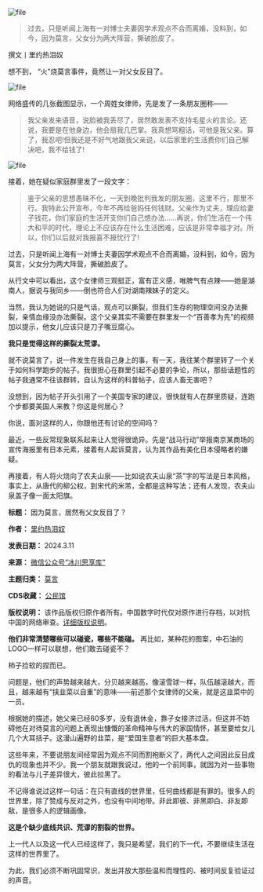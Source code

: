 ![file](https://chinadigitaltimes.net/chinese/files/2024/03/image-1710158248192.png)



> 
> 过去，只是听闻上海有一对博士夫妻因学术观点不合而离婚，没料到，如今，因为莫言，父女分为两大阵营，撕破脸皮了。
> 
> 
> 


撰文丨里约热泪奴


想不到， “火”烧莫言事件，竟然让一对父女反目了。


![file](https://chinadigitaltimes.net/chinese/files/2024/03/image-1710158277790.png)


网络盛传的几张截图显示，一个周姓女律师，先是发了一条朋友圈称——



> 
> 我父亲发来语音，说脸被我丢尽了，居然敢发表不支持毛星火的言论。还说，我要是在他身边，他会扇我几巴掌。我真想骂粗话，可他是我父亲。算了，我忍吧!但我还是不好气地跟我父亲说，以后家里的生活费你们自己解决吧，我不给钱了!
> 
> 
> 


![file](https://chinadigitaltimes.net/chinese/files/2024/03/image-1710158290824.png)


接着，她在疑似家庭群里发了一段文字：



> 
> 鉴于父亲的思想愚昧不化，一天到晚批判我发的朋友圈，这里不行，那里不行。我特此公开宣布，今年不再给爸妈任何钱财。父亲作为丈夫，理应给妻子钱花，你们家庭的生活开支你们自己想办法……再说，你们生活在一个伟大和平的时代，理论上不应该存在什么生活困难，应该是非常幸福才对。所以，你们以后就对我报喜不报忧行了!
> 
> 
> 


过去，只是听闻上海有一对博士夫妻因学术观点不合而离婚，没料到，如今，因为莫言，父女分为两大阵营，撕破脸皮了。


从行文中可以看出，这个女律师三观挺正，富有正义感，唯脾气有点辣——她是湖南人，据说与我同乡——倒也符合人们对湖南辣妹子的定义。


当然，我认为她说的只是气话，观点可以撕裂，但我们生存的物理空间没办法撕裂，亲情血缘没办法撕裂。这个父亲其实不需要在群里发一个“百善孝为先”的视频加以提示，他女儿应该只是刀子嘴豆腐心。


**我只是觉得这样的撕裂太荒谬。** 


就不说莫言了，说一件发生在我自己身上的事，有一天，我往某个群里转了一个关于如何科学跑步的帖子。我很担心在群里引起不必要的争论，所以，那些话题性的帖子我通常不往该群转，自认为这样的科普帖子，应该人畜无害吧？


没想到，因为帖子开头引用了一个美国专家的建议，很快就有人在群里质疑，连跑个步都要美国人来教？你这是何居心？


你说，面对这样的人，你跟他还有讨论的空间吗？


最近，一些反常现象联系起来让人觉得很诡异。先是“战马行动”举报南京某商场的宣传海报里有日本元素，接着有人起诉莫言，认为其作品有美化日本侵略者的嫌疑。


再接着，有人将火烧向了农夫山泉——比如说农夫山泉“茶”字的写法是日本风格，事实上，从唐代的柳公权，到宋代的米芾，全都是这种写法；还有人发现，农夫山泉盖子像一面太阳旗。




**标题：** 因为莫言，居然有父女反目了？  

**作者：** [里约热泪奴](https://chinadigitaltimes.net/space/冰川思享库)  

**发表日期：** 2024.3.11  

**来源：** [微信公众号“冰川思享库”](https://freewechat.com/a/MzI1MjcwNzExMg==/2247592426/1)  

**主题归类：** [莫言](https://chinadigitaltimes.net/space/莫言)  

**CDS收藏：** [公民馆](https://chinadigitaltimes.net/space/%E5%85%AC%E6%B0%91%E9%A6%86)  

**版权说明：** 该作品版权归原作者所有。中国数字时代仅对原作进行存档，以对抗中国的网络审查。[详细版权说明](https://chinadigitaltimes.net/chinese/copyright)。


**他们非常清楚哪些可以碰瓷，哪些不能碰。** 再比如，某种花的图案，中石油的LOGO一样可以联想，他们敢去碰瓷不？


柿子捡软的捏而已。


问题是，他们的声势越来越大，分贝越来越高，像滚雪球一样，队伍越滚越大，而且，越来越有“挟韭菜以自重”的意味——前述那个女律师的父亲，就是这韭菜中的一员。


根据她的描述，她父亲已经60多岁，没有退休金，靠子女接济过活，但这并不妨碍他在对待莫言的问题上表现出慷慨的革命精神与伟大的家国情怀，甚至要给女儿几个大耳括子。这漫山遍野的韭菜，是“爱国生意者”的巨大基本盘。


这些年来，不要说朋友间经常因为观点不同而割袍断义了，两代人之间因此反目成仇的现象也并不少。我一个朋友就跟我说过，他的一个前同事，就因为对一些事物的看法与儿子差异很大，彼此拉黑了。


不记得谁说过这样一句话：在只有直线的世界里，任何曲线都是有罪的。很多人的世界里，除了赞成与反对之外，也没有中间地带。非此即彼、非黑即白、非友即敌，是很多人的逻辑画像。


**这是个缺少底线共识、荒谬的割裂的世界。** 


上一代人以及这一代人已经这样了，我只是希望，我们的下一代，不要继续生活在这样的世界里了。


为此，我们必须不断巩固常识，发出并放大那些温和而理性的、被时间反复验证过的声音。

